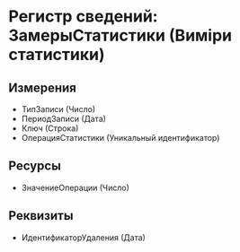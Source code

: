 ﻿# Регистр сведений: ЗамерыСтатистики (Виміри статистики)

## Измерения

- ТипЗаписи (Число)
- ПериодЗаписи (Дата)
- Ключ (Строка)
- ОперацияСтатистики (Уникальный идентификатор)

## Ресурсы

- ЗначениеОперации (Число)

## Реквизиты

- ИдентификаторУдаления (Дата)

